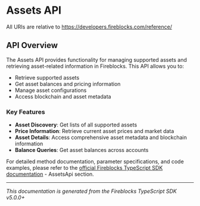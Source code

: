 # Assets API

All URIs are relative to https://developers.fireblocks.com/reference/

## API Overview

The Assets API provides functionality for managing supported assets and retrieving asset-related information in Fireblocks. This API allows you to:

- Retrieve supported assets
- Get asset balances and pricing information
- Manage asset configurations
- Access blockchain and asset metadata

### Key Features

- **Asset Discovery**: Get lists of all supported assets
- **Price Information**: Retrieve current asset prices and market data  
- **Asset Details**: Access comprehensive asset metadata and blockchain information
- **Balance Queries**: Get asset balances across accounts

For detailed method documentation, parameter specifications, and code examples, please refer to the [official Fireblocks TypeScript SDK documentation](https://github.com/fireblocks/ts-sdk) - AssetsApi section.

---

*This documentation is generated from the Fireblocks TypeScript SDK v5.0.0+*